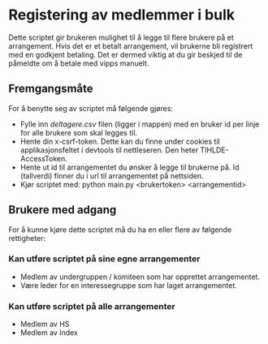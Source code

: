 # Registering av medlemmer i bulk

Dette scriptet gir brukeren mulighet til å legge til flere brukere på et arrangement. Hvis det er et betalt arrangement, vil brukerne bli registrert med en godkjent betaling. Det er dermed viktig at du gir beskjed til de påmeldte om å betale med vipps manuelt.

## Fremgangsmåte

For å benytte seg av scriptet må følgende gjøres:

* Fylle inn *deltagere.csv* filen (ligger i mappen) med en bruker id per linje for alle brukere som skal legges til.
* Hente din x-csrf-token. Dette kan du finne under cookies til applikasjonsfeltet i devtools til nettleseren. Den heter TIHLDE-AccessToken.
* Hente ut id til arrangementet du ønsker å legge til brukerne på. Id (tallverdi) finner du i url til arrangementet på nettsiden.
* Kjør scriptet med: python main.py \<brukertoken> \<arrangementid>


## Brukere med adgang

For å kunne kjøre dette scriptet må du ha en eller flere av følgende rettigheter:

### Kan utføre scriptet på sine egne arrangementer
* Medlem av undergruppen / komiteen som har opprettet arrangementet.
* Være leder for en interessegruppe som har laget arrangementet.

### Kan utføre scriptet på alle arrangementer
* Medlem av HS
* Medlem av Index